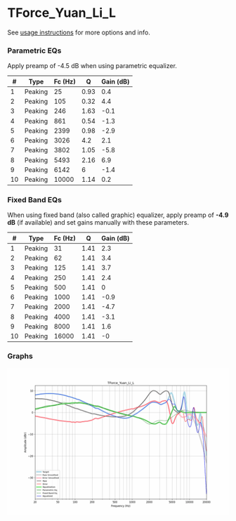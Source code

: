 # TForce_Yuan_Li_L
See [usage instructions](https://github.com/jaakkopasanen/AutoEq#usage) for more options and info.

### Parametric EQs
Apply preamp of -4.5 dB when using parametric equalizer.

|   # | Type    |   Fc (Hz) |    Q |   Gain (dB) |
|-----|---------|-----------|------|-------------|
|   1 | Peaking |        25 | 0.93 |         0.4 |
|   2 | Peaking |       105 | 0.32 |         4.4 |
|   3 | Peaking |       246 | 1.63 |        -0.1 |
|   4 | Peaking |       861 | 0.54 |        -1.3 |
|   5 | Peaking |      2399 | 0.98 |        -2.9 |
|   6 | Peaking |      3026 | 4.2  |         2.1 |
|   7 | Peaking |      3802 | 1.05 |        -5.8 |
|   8 | Peaking |      5493 | 2.16 |         6.9 |
|   9 | Peaking |      6142 | 6    |        -1.4 |
|  10 | Peaking |     10000 | 1.14 |         0.2 |

### Fixed Band EQs
When using fixed band (also called graphic) equalizer, apply preamp of **-4.9 dB** (if available) and set gains manually with these parameters.

|   # | Type    |   Fc (Hz) |    Q |   Gain (dB) |
|-----|---------|-----------|------|-------------|
|   1 | Peaking |        31 | 1.41 |         2.3 |
|   2 | Peaking |        62 | 1.41 |         3.4 |
|   3 | Peaking |       125 | 1.41 |         3.7 |
|   4 | Peaking |       250 | 1.41 |         2.4 |
|   5 | Peaking |       500 | 1.41 |         0   |
|   6 | Peaking |      1000 | 1.41 |        -0.9 |
|   7 | Peaking |      2000 | 1.41 |        -4.7 |
|   8 | Peaking |      4000 | 1.41 |        -3.1 |
|   9 | Peaking |      8000 | 1.41 |         1.6 |
|  10 | Peaking |     16000 | 1.41 |        -0   |

### Graphs
![](./TForce_Yuan_Li_L.png)
